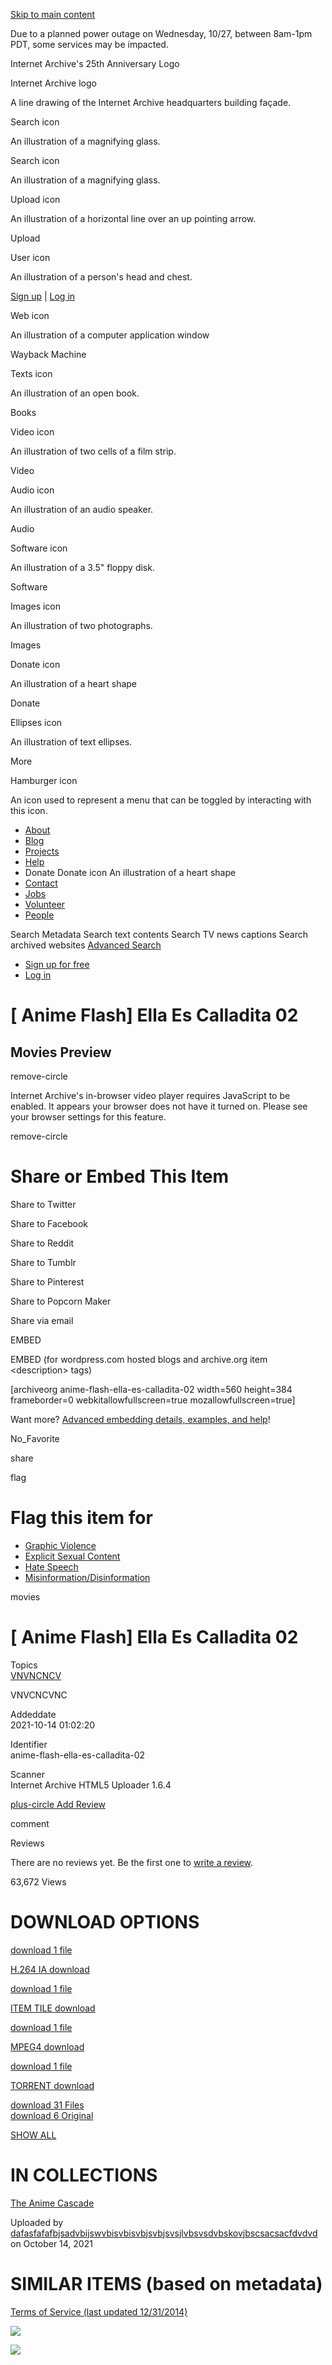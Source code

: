 <a href="#maincontent" class="hidden-for-screen-readers">Skip to main content</a>

Due to a planned power outage on Wednesday, 10/27, between 8am-1pm PDT, some services may be impacted.

Internet Archive's 25th Anniversary Logo

Internet Archive logo

A line drawing of the Internet Archive headquarters building façade.

Search icon

An illustration of a magnifying glass.

Search icon

An illustration of a magnifying glass.

Upload icon

An illustration of a horizontal line over an up pointing arrow.

<span class="style-scope primary-nav">Upload</span>

User icon

An illustration of a person's head and chest.

<span class="style-scope login-button"> <a href="https://archive.org/account/signup" class="style-scope login-button">Sign up</a> | <a href="https://archive.org/account/login" class="style-scope login-button">Log in</a> </span>

Web icon

An illustration of a computer application window

<span class="label style-scope media-button">Wayback Machine</span>

Texts icon

An illustration of an open book.

<span class="label style-scope media-button">Books</span>

Video icon

An illustration of two cells of a film strip.

<span class="label style-scope media-button">Video</span>

Audio icon

An illustration of an audio speaker.

<span class="label style-scope media-button">Audio</span>

Software icon

An illustration of a 3.5" floppy disk.

<span class="label style-scope media-button">Software</span>

Images icon

An illustration of two photographs.

<span class="label style-scope media-button">Images</span>

Donate icon

An illustration of a heart shape

<span class="label style-scope media-button">Donate</span>

Ellipses icon

An illustration of text ellipses.

<span class="label style-scope media-button">More</span>

Hamburger icon

An icon used to represent a menu that can be toggled by interacting with this icon.

-   <a href="https://archive.org/about/" class="about style-scope desktop-subnav">About</a>
-   <a href="https://blog.archive.org/" class="blog style-scope desktop-subnav">Blog</a>
-   <a href="https://archive.org/projects/" class="projects style-scope desktop-subnav">Projects</a>
-   <a href="https://archive.org/about/faqs.php" class="help style-scope desktop-subnav">Help</a>
-   Donate
    Donate icon
    An illustration of a heart shape
-   <a href="https://archive.org/about/contact.php" class="contact style-scope desktop-subnav">Contact</a>
-   <a href="https://archive.org/about/jobs.php" class="jobs style-scope desktop-subnav">Jobs</a>
-   <a href="https://archive.org/about/volunteerpositions.php" class="volunteer style-scope desktop-subnav">Volunteer</a>
-   <a href="https://archive.org/about/bios.php" class="people style-scope desktop-subnav">People</a>

Search Metadata Search text contents Search TV news captions Search archived websites <a href="https://archive.org/advancedsearch.php" class="advanced-search style-scope search-menu">Advanced Search</a>

-   <a href="https://archive.org/account/signup" class="style-scope signed-out-dropdown">Sign up for free</a>
-   <a href="https://archive.org/account/login" class="style-scope signed-out-dropdown">Log in</a>

\[ Anime Flash\] Ella Es Calladita 02
=====================================

Movies Preview
--------------

<a href="#" class="js-play8-gofullscreen"></a>

[](#)

[](#)

<a href="#" class="js-play8-speed"></a>

<span class="iconochive-remove-circle" aria-hidden="true"></span><span class="sr-only">remove-circle</span>

Internet Archive's in-browser video player requires JavaScript to be enabled. It appears your browser does not have it turned on. Please see your browser settings for this feature.

<span class="iconochive-remove-circle" aria-hidden="true"></span><span class="sr-only">remove-circle</span>

Share or Embed This Item
========================

[](https://twitter.com/intent/tweet?url=https://archive.org/details/anime-flash-ella-es-calladita-02&via=internetarchive&text=%5B+Anime+Flash%5D+Ella+Es+Calladita+02+%3A+Free+Download%2C+Borrow%2C+and+Streaming+%3A+Internet+Archive)

<span class="sr-only">Share to Twitter</span> [](https://www.facebook.com/sharer/sharer.php?u=https://archive.org/details/anime-flash-ella-es-calladita-02)

<span class="sr-only">Share to Facebook</span> [](http://www.reddit.com/submit?url=https://archive.org/details/anime-flash-ella-es-calladita-02&title=%5B+Anime+Flash%5D+Ella+Es+Calladita+02+%3A+Free+Download%2C+Borrow%2C+and+Streaming+%3A+Internet+Archive)

<span class="sr-only">Share to Reddit</span> [](https://www.tumblr.com/share/video?embed=%3Ciframe+width%3D%22640%22+height%3D%22480%22+frameborder%3D%220%22+allowfullscreen+src%3D%22https%3A%2F%2Farchive.org%2Fembed%2F%22+webkitallowfullscreen%3D%22true%22+mozallowfullscreen%3D%22true%22%26gt%3B%26lt%3B%2Fiframe%3E&name=%5B+Anime+Flash%5D+Ella+Es+Calladita+02+%3A+Free+Download%2C+Borrow%2C+and+Streaming+%3A+Internet+Archive)

<span class="sr-only">Share to Tumblr</span> [](http://www.pinterest.com/pin/create/button/?url=https://archive.org/details/anime-flash-ella-es-calladita-02&description=%5B+Anime+Flash%5D+Ella+Es+Calladita+02+%3A+Free+Download%2C+Borrow%2C+and+Streaming+%3A+Internet+Archive)

<span class="sr-only">Share to Pinterest</span> [](https://popcorn.archive.org/editor.html?initialMedia=https://archive.org/details/anime-flash-ella-es-calladita-02)

<span class="sr-only">Share to Popcorn Maker</span> [](mailto:?body=https://archive.org/details/anime-flash-ella-es-calladita-02&subject=%5B%20Anime%20Flash%5D%20Ella%20Es%20Calladita%2002%20:%20Free%20Download,%20Borrow,%20and%20Streaming%20:%20Internet%20Archive)

<span class="sr-only">Share via email</span>

  

EMBED

EMBED (for wordpress.com hosted blogs and archive.org item &lt;description&gt; tags)

\[archiveorg anime-flash-ella-es-calladita-02 width=560 height=384 frameborder=0 webkitallowfullscreen=true mozallowfullscreen=true\]

Want more? [Advanced embedding details, examples, and help](/help/video.php?identifier=anime-flash-ella-es-calladita-02)!

<span class="iconochive-No_Favorite" aria-hidden="true"></span><span class="sr-only">No\_Favorite</span>

<span class="iconochive-share" aria-hidden="true"></span><span class="sr-only">share</span>

<span class="iconochive-Flag" aria-hidden="true"></span><span class="sr-only">flag</span>

Flag this item for
==================

-   [Graphic Violence](/account/login?referer=https%3A%2F%2Farchive.org%2Fdetails%2Fanime-flash-ella-es-calladita-02)
-   [Explicit Sexual Content](/account/login?referer=https%3A%2F%2Farchive.org%2Fdetails%2Fanime-flash-ella-es-calladita-02)
-   [Hate Speech](/account/login?referer=https%3A%2F%2Farchive.org%2Fdetails%2Fanime-flash-ella-es-calladita-02)
-   [Misinformation/Disinformation](/account/login?referer=https%3A%2F%2Farchive.org%2Fdetails%2Fanime-flash-ella-es-calladita-02)

<span class="iconochive-movies movies" aria-hidden="true"></span><span class="sr-only">movies</span>

<span class="breaker-breaker" itemprop="name">\[ Anime Flash\] Ella Es Calladita 02</span>
==========================================================================================

  

Topics  
[VNVNCNCV](/search.php?query=subject%3A%22VNVNCNCV%22)

VNVCNCVNC

Addeddate  
<span itemprop="uploadDate">2021-10-14 01:02:20</span>

<!-- -->

Identifier  
<span itemprop="identifier">anime-flash-ella-es-calladita-02</span>

<!-- -->

Scanner  
Internet Archive HTML5 Uploader 1.6.4

<a href="/write-review.php?identifier=anime-flash-ella-es-calladita-02" class="stealth"><span class="iconochive-plus-circle" data-aria-hidden="true"></span><span class="sr-only">plus-circle</span> Add Review</a>  

<span class="iconochive-comment" aria-hidden="true"></span><span class="sr-only">comment</span>

Reviews

There are no reviews yet. Be the first one to [write a review](/write-review.php?identifier=anime-flash-ella-es-calladita-02).

<span class="item-stats-summary__count" itemprop="userInteractionCount">63,672</span> Views

DOWNLOAD OPTIONS
================

<a href="/download/anime-flash-ella-es-calladita-02/%5BAnimeFlash%5D%20EllaEsCalladita%20-%2002.ia.mp4" class="stealth" title="154.6M"><span class="hover-badge-stealth"> <span class="iconochive-download" data-aria-hidden="true"></span><span class="sr-only">download</span> 1 file </span></a>

<a href="/download/anime-flash-ella-es-calladita-02/%5BAnimeFlash%5D%20EllaEsCalladita%20-%2002.ia.mp4" class="format-summary download-pill" title="154.6M">H.264 IA <span class="iconochive-download" data-aria-hidden="true"></span><span class="sr-only">download</span></a>

<a href="/download/anime-flash-ella-es-calladita-02/__ia_thumb.jpg" class="stealth" title="4.0K"><span class="hover-badge-stealth"> <span class="iconochive-download" data-aria-hidden="true"></span><span class="sr-only">download</span> 1 file </span></a>

<a href="/download/anime-flash-ella-es-calladita-02/__ia_thumb.jpg" class="format-summary download-pill" title="4.0K">ITEM TILE <span class="iconochive-download" data-aria-hidden="true"></span><span class="sr-only">download</span></a>

<a href="/download/anime-flash-ella-es-calladita-02/%5BAnimeFlash%5D%20EllaEsCalladita%20-%2002.mp4" class="stealth" title="154.6M"><span class="hover-badge-stealth"> <span class="iconochive-download" data-aria-hidden="true"></span><span class="sr-only">download</span> 1 file </span></a>

<a href="/download/anime-flash-ella-es-calladita-02/%5BAnimeFlash%5D%20EllaEsCalladita%20-%2002.mp4" class="format-summary download-pill" title="154.6M">MPEG4 <span class="iconochive-download" data-aria-hidden="true"></span><span class="sr-only">download</span></a>

<a href="/download/anime-flash-ella-es-calladita-02/anime-flash-ella-es-calladita-02_archive.torrent" class="stealth" title="14.2K"><span class="hover-badge-stealth"> <span class="iconochive-download" data-aria-hidden="true"></span><span class="sr-only">download</span> 1 file </span></a>

<a href="/download/anime-flash-ella-es-calladita-02/anime-flash-ella-es-calladita-02_archive.torrent" class="format-summary download-pill" title="14.2K">TORRENT <span class="iconochive-download" data-aria-hidden="true"></span><span class="sr-only">download</span></a>

<a href="/compress/anime-flash-ella-es-calladita-02" class="boxy-ttl hover-badge"><span class="iconochive-download" data-aria-hidden="true"></span><span class="sr-only">download</span> 31 Files</a>  
<a href="/compress/anime-flash-ella-es-calladita-02/formats=MPEG4,ITEM%20TILE,ARCHIVE%20BITTORRENT,METADATA" class="boxy-ttl hover-badge"><span class="iconochive-download" data-aria-hidden="true"></span><span class="sr-only">download</span> 6 Original</a>  

<a href="/download/anime-flash-ella-es-calladita-02" class="boxy-ttl">SHOW ALL</a>  

IN COLLECTIONS
==============

[The Anime Cascade](/details/anime)

[](/details/anime)

Uploaded by <a href="/details/@dafasfafafbjsadvbijswvbisvbisvbjsvbjsvsjlvbsvsdvbskovjbscsacsacfdvdvd" class="item-upload-info__uploader-name">dafasfafafbjsadvbijswvbisvbisvbjsvbjsvsjlvbsvsdvbskovjbscsacsacfdvdvd</a> on October 14, 2021

SIMILAR ITEMS (based on metadata)
=================================

<a href="/about/terms.php" class="stealth">Terms of Service (last updated 12/31/2014)</a>

![](//analytics.archive.org/0.gif?kind=track_js&track_js_case=control&cache_bust=241311770)

![](//analytics.archive.org/0.gif?kind=track_js&track_js_case=disabled&cache_bust=485072241)
